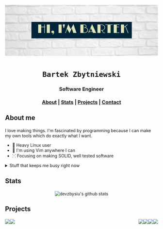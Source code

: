 ![banner](banner.png)

<div align="center">

  <h1><code>Bartek Zbytniewski</code></h1>

  <h3>
    <strong>Software Engineer</strong>
  </h3>

  <h3>
    <a href="#about">About</a>
    <span> | </span>
    <a href="#stats">Stats</a>
    <span> | </span>
    <a href="#projects">Projects</a>
    <span> | </span>
    <a href="mailto:bartosz.zbytniewski.dev@gmail.com" alt="Contact me">Contact</a>
  </h3>
</div>

## <p id="about">About me</p>
I love making things. I'm fascinated by programming because I can make my own tools which do exactly what I want.


- 🐧 Heavy Linux user
- 🍕 I'm using Vim anywhere I can
- ⁙ Focusing on making SOLID, well tested software

<details>
  <summary>Stuff that keeps me busy right now</summary>

  - 💼 Senior Software Engineer at <a href="https://cognifide.com">Wunderman Thompson Technology</a>
  - 🦀 Learning <a href="https://www.rust-lang.org/">Rust</a>

</details>

## <p id="stats">Stats</p>

<div align="center">

  ![devzbysiu's github stats](https://github-readme-stats.vercel.app/api?username=devzbysiu&count_private=true&include_all_commits=true)

</div>

## <p id="projects">Projects</p>

  <div>

  <a href="https://github.com/devzbysiu/rust-project-template">
    <img align="left" src="https://github-readme-stats.vercel.app/api/pin/?username=devzbysiu&repo=rust-project-template" />
  </a>

  <a href="https://github.com/devzbysiu/je">
    <img align="right" src="https://github-readme-stats.vercel.app/api/pin/?username=devzbysiu&repo=je" />
  </a>

  <a href="https://github.com/devzbysiu/transition">
    <img align="left" src="https://github-readme-stats.vercel.app/api/pin/?username=devzbysiu&repo=transition" />
  </a>

  <a href="https://github.com/devzbysiu/cargo-blinc">
    <img align="right" src="https://github-readme-stats.vercel.app/api/pin/?username=devzbysiu&repo=cargo-blinc" />
  </a>
</div>

<div>
  <a href="https://github.com/devzbysiu/books-daemon">
    <img align="right" src="https://github-readme-stats.vercel.app/api/pin/?username=devzbysiu&repo=books-daemon" />
  </a>

  <a href="https://github.com/devzbysiu/sweetch-bot">
    <img align="right" src="https://github-readme-stats.vercel.app/api/pin/?username=devzbysiu&repo=sweetch-bot" />
  </a>
</div>
